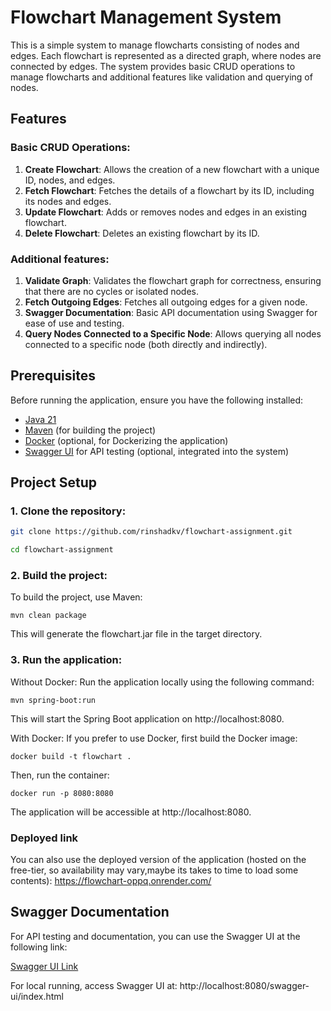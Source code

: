 # Flowchart Management System

This is a simple system to manage flowcharts consisting of nodes and edges. Each flowchart is represented as a directed
graph, where nodes are connected by edges. The system provides basic CRUD operations to manage flowcharts and additional
features like validation and querying of nodes.

## Features

### Basic CRUD Operations:

1. **Create Flowchart**: Allows the creation of a new flowchart with a unique ID, nodes, and edges.
2. **Fetch Flowchart**: Fetches the details of a flowchart by its ID, including its nodes and edges.
3. **Update Flowchart**: Adds or removes nodes and edges in an existing flowchart.
4. **Delete Flowchart**: Deletes an existing flowchart by its ID.

### Additional features:

1. **Validate Graph**: Validates the flowchart graph for correctness, ensuring that there are no cycles or isolated
   nodes.
2. **Fetch Outgoing Edges**: Fetches all outgoing edges for a given node.
3. **Swagger Documentation**: Basic API documentation using Swagger for ease of use and testing.
4. **Query Nodes Connected to a Specific Node**: Allows querying all nodes connected to a specific node (both directly
   and indirectly).

## Prerequisites

Before running the application, ensure you have the following installed:

- [Java 21](https://adoptopenjdk.net/)
- [Maven](https://maven.apache.org/) (for building the project)
- [Docker](https://www.docker.com/products/docker-desktop) (optional, for Dockerizing the application)
- [Swagger UI](https://swagger.io/tools/swagger-ui/) for API testing (optional, integrated into the system)

## Project Setup

### 1. Clone the repository:

```bash
git clone https://github.com/rinshadkv/flowchart-assignment.git

cd flowchart-assignment
```

### 2. Build the project:

To build the project, use Maven:

```commandline
mvn clean package
```

This will generate the flowchart.jar file in the target directory.

### 3. Run the application:

Without Docker:
Run the application locally using the following command:

```commandline
mvn spring-boot:run
```

This will start the Spring Boot application on http://localhost:8080.

With Docker:
If you prefer to use Docker, first build the Docker image:

```commandline
docker build -t flowchart .
```

Then, run the container:

```commandline
docker run -p 8080:8080 
```

The application will be accessible at http://localhost:8080.

### Deployed link

You can also use the deployed version of the application (hosted on the free-tier, so availability may vary,maybe its
takes to time to load some contents):
https://flowchart-oppq.onrender.com/

## Swagger Documentation

For API testing and documentation, you can use the Swagger UI at the following link:

[Swagger UI Link](https://flowchart-oppq.onrender.com/swagger-ui/index.html)

For local running, access Swagger UI at: http://localhost:8080/swagger-ui/index.html
